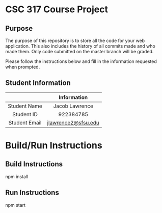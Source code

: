 # CSC 317 Course Project

## Purpose

The purpose of this repository is to store all the code for your web application. This also includes the history of all commits made and who made them. Only code submitted on the master branch will be graded.

Please follow the instructions below and fill in the information requested when prompted.

## Student Information

|               | Information        |
|:-------------:|:-------------:     |
| Student Name  | Jacob Lawrence     |
| Student ID    | 922384785          |
| Student Email | jlawrence2@sfsu.edu|



# Build/Run Instructions

## Build Instructions
npm install

## Run Instructions
npm start

